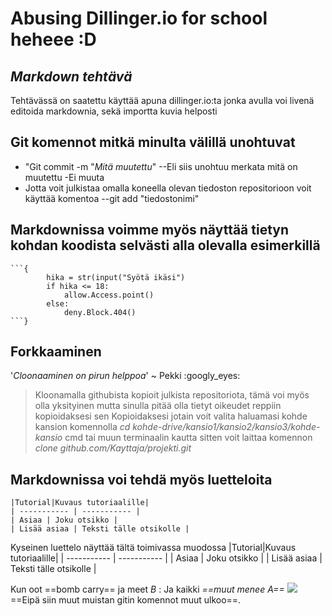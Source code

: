 # Abusing Dillinger.io for school heheee :D
## _Markdown tehtävä_
Tehtävässä on saatettu käyttää apuna dillinger.io:ta jonka avulla voi livenä editoida markdownia, sekä importta kuvia helposti


## **Git komennot mitkä minulta välillä unohtuvat**

- "Git commit -m "*Mitä muutettu*"
--Eli siis unohtuu merkata mitä on muutettu
-Ei muuta
- Jotta voit julkistaa omalla koneella olevan tiedoston repositorioon voit käyttää komentoa
--git add "tiedostonimi"




## Markdownissa voimme myös näyttää tietyn kohdan koodista selvästi alla olevalla esimerkillä
```
```{
        hika = str(input("Syötä ikäsi")
        if hika <= 18:
            allow.Access.point()
        else:
            deny.Block.404()
```}
```

## Forkkaaminen
'_Cloonaaminen on pirun helppoa_' ~ Pekki :googly_eyes:
>Kloonamalla githubista kopioit julkista repositoriota, tämä voi myös olla yksityinen mutta sinulla pitää olla tietyt oikeudet reppiin kopioidaksesi sen
>Kopioidaksesi jotain voit valita haluamasi kohde kansion komennolla  _cd kohde-drive/kansio1/kansio2/kansio3/kohde-kansio_ cmd tai muun terminaalin kautta
>sitten voit laittaa komennon _clone github.com/Kayttaja/projekti.git_

## Markdownissa voi tehdä myös luetteloita
```
|Tutorial|Kuvaus tutoriaalille|
| ----------- | ----------- |
| Asiaa | Joku otsikko |
| Lisää asiaa | Teksti tälle otsikolle |
```
Kyseinen luettelo näyttää tältä toimivassa muodossa
|Tutorial|Kuvaus tutoriaalille|
| ----------- | ----------- |
| Asiaa | Joku otsikko |
| Lisää asiaa | Teksti tälle otsikolle |

Kun oot ==bomb carry== ja meet _B_
: Ja kaikki _==muut menee A==_
![](https://external-content.duckduckgo.com/iu/?u=https%3A%2F%2Fi.pinimg.com%2F736x%2Fdc%2F18%2F07%2Fdc1807c501b2c9dad651782fb009630e.jpg&f=1&nofb=1)
==Eipä siin muut muistan gitin komennot muut ulkoo==.
